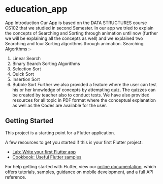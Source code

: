 # education_app

App Introduction
Our App is based on the DATA STRUCTURES course CS102 that we studied in second
Semester. In our app we tried to explain the concepts of Searching and Sorting through
animation until now (further we will be explaining all the concepts as well) and we explained
two Searching and four Sorting algorithms through animation.
Searching Algorithms :-
1. Linear Search
2. Binary Search
Sorting Algorithms
1. Selection Sort
2. Quick Sort
3. Insertion Sort
4. Bubble Sort
Further we also provided a feature where the user can test his or her knowledge of
concepts by attempting quiz. The quizzes can be created by teacher also to conduct tests.
We have also provided resources for all topic in PDF format where the conceptual
explanation as well as the Codes are available for the user.

## Getting Started

This project is a starting point for a Flutter application.

A few resources to get you started if this is your first Flutter project:

- [Lab: Write your first Flutter app](https://flutter.dev/docs/get-started/codelab)
- [Cookbook: Useful Flutter samples](https://flutter.dev/docs/cookbook)

For help getting started with Flutter, view our
[online documentation](https://flutter.dev/docs), which offers tutorials,
samples, guidance on mobile development, and a full API reference.
